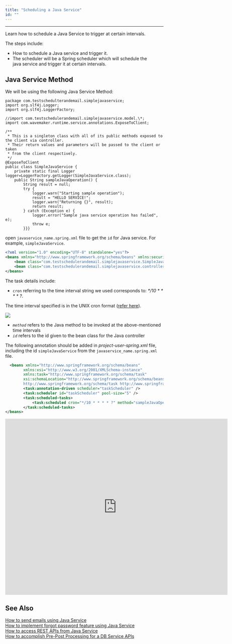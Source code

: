 ```yaml
---
title: "Scheduling a Java Service"
id: ""
---
```

---

Learn how to schedule a Java Service to trigger at certain intervals. 

The steps include: 

- How to schedule a Java service and trigger it.
- The scheduler will be a Spring scheduler which will schedule the java service and trigger it at certain intervals.

## Java Service Method 

We will be using the following Java Service Method:

```
package com.testschedulterandemail.simplejavaservice;
import org.slf4j.Logger;
import org.slf4j.LoggerFactory;

//import com.testschedulerandemail.simplejavaservice.model.\*;
import com.wavemaker.runtime.service.annotations.ExposeToClient;

/**
 * This is a singleton class with all of its public methods exposed to the client via controller.
 * Their return values and parameters will be passed to the client or taken
 * from the client respectively.
 */
@ExposeToClient
public class SimpleJavaService {
    private static final Logger logger=LoggerFactory.getLogger(SimpleJavaService.class);
    public String sampleJavaOperation() {
        String result = null;
        try {
            logger.warn("Starting sample operation");
            result = "HELLO SERVICE!";
            logger.warn("Returning {}", result);
            return result;
        } catch (Exception e) {
            logger.error("Sample java service operation has failed", e);
            throw e;
        }}}
```

open `javaservice_name.spring.xml` file to get the `id` for Java service. For example, `simpleJavaService`.

```xml
<?xml version="1.0" encoding="UTF-8" standalone="yes"?>
<beans xmlns="http://www.springframework.org/schema/beans" xmlns:security="http://www.springframework.org/schema/security" xmlns:xsi="http://www.w3.org/2001/XMLSchema-instance" xsi:schemaLocation="http://www.springframework.org/schema/beans http://www.springframework.org/schema/beans/spring-beans.xsd http://www.springframework.org/schema/mvc http://www.springframework.org/schema/mvc/spring-mvc.xsd http://www.springframework.org/schema/context http://www.springframework.org/schema/context/spring-context.xsd http://www.springframework.org/schema/tx http://www.springframework.org/schema/tx/spring-tx.xsd http://www.springframework.org/schema/security http://www.springframework.org/schema/security/spring-security.xsd">
    <bean class="com.testschedulerandemail.simplejavaservice.SimpleJavaService" scope="singleton" lazy-init="true" id="simpleJavaService"/>
    <bean class="com.testschedulerandemail.simplejavaservice.controller.SimpleJavaController" id="simpleJavaController"/>
</beans>
```

The task details include:

- `cron` referring to the time interval string we used corresponds to: _\*/10 \* \* \* \* ?_.  

The time interval specified is in the UNIX cron format ([refer here](https://docs.spring.io/spring/docs/current/javadoc-api/org/springframework/scheduling/support/CronSequenceGenerator.html)). 

[![](/learn/assets/cronformat.png?v=10)](/learn/assets/cronformat.png)

- _`method`_ refers to the Java method to be invoked at the above-mentioned time intervals
- _`id`_ refers to the id given to the bean class for the Java controller

The following annotation should be added in _project-user-spring.xml_ file, including the id `simpleJavaService` from the `javaservice_name.spring.xml` file. 

```xml
  <beans xmlns="http://www.springframework.org/schema/beans"
		xmlns:xsi="http://www.w3.org/2001/XMLSchema-instance"
		xmlns:task="http://www.springframework.org/schema/task" 
		xsi:schemaLocation="http://www.springframework.org/schema/beans http://www.springframework.org/schema/beans/spring-beans.xsd
		http://www.springframework.org/schema/task http://www.springframework.org/schema/task/spring-task-4.0.xsd">
        <task:annotation-driven scheduler="taskScheduler" />
        <task:scheduler id="taskScheduler" pool-size="5" />
        <task:scheduled-tasks>
            <task:scheduled cron="*/10 * * * * ?" method="sampleJavaOperation" ref="simpleJavaService"/>
        </task:scheduled-tasks>
</beans>
```

<iframe width="708" height="560" src="https://docs.google.com/presentation/d/e/2PACX-1vRyRnyxwtJeQye7djWn32axB7krcI7l8v52snl8k9whVxm4Zt4ILILc0mprQW0Mor-gFQU7n9iLV1e0/embed?start=false&amp;loop=false&amp;delayms=3000" frameborder="0" allowfullscreen="allowfullscreen" mozallowfullscreen="mozallowfullscreen" webkitallowfullscreen="webkitallowfullscreen"></iframe>

## See Also

[How to send emails using Java Service](/learn/how-tos/sending-email-using-java-service/)  
[How to implement forgot password feature using Java Service](/learn/how-tos/implementing-forgot-password-feature-using-java-service/)  
[How to access REST APIs from Java Service](/learn/how-tos/accessing-rest-apis-java-service/)  
[How to accomplish Pre-Post Processing for a DB Service APIs](/learn/how-tos/pre-post-processing-db-service-apis/)  
